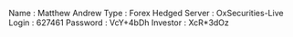 Name     : Matthew Andrew
Type     : Forex Hedged
Server   : OxSecurities-Live
Login    : 627461
Password : VcY+4bDh
Investor : XcR*3dOz
